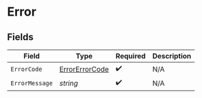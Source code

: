 # Error


## Fields

| Field                                                   | Type                                                    | Required                                                | Description                                             |
| ------------------------------------------------------- | ------------------------------------------------------- | ------------------------------------------------------- | ------------------------------------------------------- |
| `ErrorCode`                                             | [ErrorErrorCode](../../models/shared/errorerrorcode.md) | :heavy_check_mark:                                      | N/A                                                     |
| `ErrorMessage`                                          | *string*                                                | :heavy_check_mark:                                      | N/A                                                     |